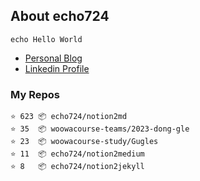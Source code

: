 ## About echo724

<pre><code>echo Hello World</code></pre>

- [Personal Blog](https://medium.com/@echo724)
- [Linkedin Profile](https://www.linkedin.com/in/echo724)

### My Repos
```
⭐️ 623 📦 echo724/notion2md
⭐️ 35  📦 woowacourse-teams/2023-dong-gle
⭐️ 23  📦 woowacourse-study/Gugles
⭐️ 11  📦 echo724/notion2medium
⭐️ 8   📦 echo724/notion2jekyll
```

